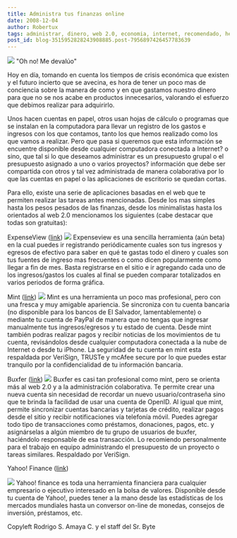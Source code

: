 ```yaml
---
title: Administra tus finanzas online
date: 2008-12-04
author: Robertux
tags: administrar, dinero, web 2.0, economia, internet, recomendado, herramienta, productividad
post_id: blog-3515952828243908885.post-7956897426457783639
---
```


[![](https://4.bp.blogspot.com/_jH77WNrMVRA/STZTI66AbZI/AAAAAAAAE1I/2xBoNuvM_wk/s400/dollar_crisis.png)](https://4.bp.blogspot.com/_jH77WNrMVRA/STZTI66AbZI/AAAAAAAAE1I/2xBoNuvM_wk/s1600-h/dollar_crisis.png)
"Oh no! Me
devalúo"

Hoy en día, tomando en cuenta los tiempos de crisis económica que existen y el futuro incierto que se avecina, es hora de tener un poco mas de conciencia sobre la manera de como y en que gastamos nuestro dinero para que no se nos acabe en productos innecesarios, valorando el esfuerzo que debimos realizar para adquirirlo.

Unos hacen cuentas en papel, otros usan hojas de cálculo o programas que se instalan en la computadora para llevar un registro de los gastos e ingresos con los que contamos, tanto los que hemos realizado como los que vamos a realizar. Pero que pasa si queremos que esta información se encuentre disponible desde cualquier computadora conectada a Internet? o sino, que tal si lo que deseamos administrar es un presupuesto grupal o el presupuesto asignado a uno o varios proyectos? información que debe ser compartida con otros y tal vez administrada de manera colaborativa por lo que las cuentas en papel o las aplicaciones de escritorio se quedan cortas.

Para ello, existe una serie de aplicaciones basadas en el web que te permiten realizar las tareas antes mencionadas. Desde los mas simples hasta los pesos pesados de las finanzas, desde los minimalistas hasta los orientados al web 2.0 mencionamos los siguientes (cabe destacar que todas son gratuitas):

ExpenseView ([link](http://www.expenseview.com/))
[![](https://4.bp.blogspot.com/_jH77WNrMVRA/STbLgWbuEpI/AAAAAAAAE1Q/u1TmwYjNXvk/s400/expenseview.png)](https://4.bp.blogspot.com/_jH77WNrMVRA/STbLgWbuEpI/AAAAAAAAE1Q/u1TmwYjNXvk/s1600-h/expenseview.png) Expenseview es una
sencilla herramienta (aún beta) en la cual puedes ir registrando periódicamente cuales son tus ingresos y egresos de efectivo para saber en qué te gastas todo el dinero y cuales son tus fuentes de ingreso mas frecuentes o como dicen popularmente como llegar a fin de mes. Basta registrarse en el sitio e ir agregando cada uno de los ingresos/gastos los cuales al final se pueden comparar totalizados en varios periodos de forma gráfica.

Mint ([link](http://www.mint.com/))
[![](https://4.bp.blogspot.com/_jH77WNrMVRA/STbMm89YSTI/AAAAAAAAE1Y/NuV-_PFQegk/s400/mint.jpg)](https://4.bp.blogspot.com/_jH77WNrMVRA/STbMm89YSTI/AAAAAAAAE1Y/NuV-_PFQegk/s1600-h/mint.jpg) Mint es una
herramienta un poco mas profesional, pero con una fresca y muy amigable apariencia. Se sincroniza con tu cuenta bancaria (no disponible para los bancos de El Salvador, lamentablemente) o mediante tu cuenta de PayPal de manera que no tengas que ingresar manualmente tus ingresos/egresos y tu estado de cuenta. Desde mint también podras realizar pagos y recibir noticias de los movimientos de tu cuenta, revisándolos desde cualquier computadora conectada a la nube de Internet o desde tu iPhone. La seguridad de tu cuenta en mint esta respaldada por VeriSign, TRUSTe y mcAfee secure por lo que puedes estar tranquilo por la confidencialidad de tu información bancaria.

Buxfer ([link](http://buxfer.com/))
[![](https://4.bp.blogspot.com/_jH77WNrMVRA/STbRozgQ9PI/AAAAAAAAE1g/5ET_Y0_gyIY/s400/buxfer.jpg)](https://4.bp.blogspot.com/_jH77WNrMVRA/STbRozgQ9PI/AAAAAAAAE1g/5ET_Y0_gyIY/s1600-h/buxfer.jpg)
Buxfer es casi tan profesional como mint, pero se orienta más al web 2.0 y a la administración colaborativa. Te permite crear una nueva cuenta sin necesidad de recordar un nuevo usuario/contraseña sino que te brinda la facilidad de usar una cuenta de OpenID. Al igual que mint, permite sincronizar cuentas bancarias y tarjetas de crédito, realizar pagos desde el sitio y recibir notificaciones vía telefonía móvil. Puedes agregar todo tipo de transacciones como préstamos, donaciones, pagos, etc. y asignárselas a algún miembro de tu grupo de usuarios de buxfer, haciéndolo responsable de esa transacción. Lo recomiendo personalmente para el trabajo en equipo administrando el presupuesto de un proyecto o tareas similares. Respaldado por VeriSign.

Yahoo! Finance ([link](http://finance.yahoo.com/))

[![](https://2.bp.blogspot.com/_jH77WNrMVRA/STbTSv7T42I/AAAAAAAAE1o/aADJUR84XzI/s400/yahoofinance.gif)](https://2.bp.blogspot.com/_jH77WNrMVRA/STbTSv7T42I/AAAAAAAAE1o/aADJUR84XzI/s1600-h/yahoofinance.gif) Yahoo! finance es
toda una herramienta financiera para cualquier empresario o ejecutivo interesado en la bolsa de valores. Disponible desde tu cuenta de Yahoo!, puedes tener a la mano desde las estadísticas de los mercados mundiales hasta un conversor on-line de monedas, consejos de inversión, préstamos, etc.

Copyleft Rodrigo S. Amaya C. y el staff del Sr. Byte